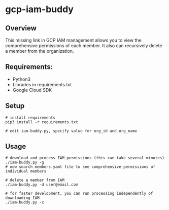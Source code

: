 # gcp-iam-buddy
## Overview
This missing link in GCP IAM management allows you to view the comprehensive permissions of each member. It also can recursively delete a member from the organization.

## Requirements:
* Python3
* Libraries in requirements.txt
* Google Cloud SDK

## Setup
```
# install requirements
pip3 install -r requirements.txt

# edit iam-buddy.py, specify value for org_id and org_name
```

## Usage
```
# download and process IAM permissions (this can take several minutes)
./iam-buddy.py -g
# now search members.yaml file to see comprehensive permissions of individual members

# delete a member from IAM
./iam-buddy.py -d user@email.com

# for faster development, you can run processing independently of downloading IAM
./iam-buddy.py -x
```